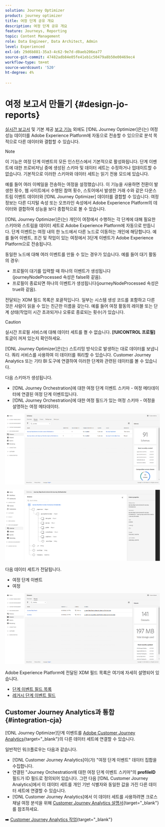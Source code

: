 ```yaml
---
solution: Journey Optimizer
product: journey optimizer
title: 여정 단계 공유 개요
description: 여정 단계 공유 개요
feature: Journeys, Reporting
topic: Content Management
role: Data Engineer, Data Architect, Admin
level: Experienced
exl-id: 29d6b881-35a3-4c62-9e7d-d0aeb206ea77
source-git-commit: 47482adb84e05fe41eb1c50479a8b50e00469ec4
workflow-type: tm+mt
source-wordcount: '520'
ht-degree: 4%

---
```


# 여정 보고서 만들기 {#design-jo-reports}

[실시간 보고서](live-report.md) 및 기본 제공 [보고 기능](report-gs-cja.md) 외에도 [!DNL Journey Optimizer]은(는) 여정 성능 데이터를 Adobe Experience Platform에 자동으로 전송할 수 있으므로 분석 목적으로 다른 데이터와 결합할 수 있습니다.

>[!NOTE]
>
>이 기능은 여정 단계 이벤트의 모든 인스턴스에서 기본적으로 활성화됩니다. 단계 이벤트에 대한 프로비저닝 중에 생성된 스키마 및 데이터 세트는 수정하거나 업데이트할 수 없습니다. 기본적으로 이러한 스키마와 데이터 세트는 읽기 전용 모드에 있습니다.

예를 들어 여러 이메일을 전송하는 여정을 설정했습니다. 이 기능을 사용하면 전환이 발생한 횟수, 웹 사이트에서 수행된 참여 횟수, 스토어에서 발생한 거래 수와 같은 다운스트림 이벤트 데이터와 [!DNL Journey Optimizer] 데이터를 결합할 수 있습니다. 여정 정보는 다른 디지털 속성 또는 오프라인 속성에서 Adobe Experience Platform의 데이터와 결합하여 성능을 보다 종합적으로 볼 수 있습니다.

[!DNL Journey Optimizer]은(는) 개인이 여정에서 수행하는 각 단계에 대해 필요한 스키마와 스트림을 데이터 세트로 Adobe Experience Platform에 자동으로 만듭니다. 단계 이벤트는 여정 내의 한 노드에서 다른 노드로 이동하는 개인에 해당합니다. 예를 들어 이벤트, 조건 및 작업이 있는 여정에서 3단계 이벤트가 Adobe Experience Platform으로 전송됩니다.

동일한 노드에 대해 여러 이벤트를 만들 수 있는 경우가 있습니다. 예를 들어 대기 활동의 경우:

* 프로필이 대기를 입력할 때 하나의 이벤트가 생성됩니다(journeyNodeProcessed 속성은 false와 같음).
* 프로필이 종료되면 하나의 이벤트가 생성됩니다(journeyNodeProcessed 속성은 true와 같음).

전달되는 XDM 필드 목록은 포괄적입니다. 일부는 시스템 생성 코드를 포함하고 다른 것은 사람이 읽을 수 있는 친근한 이름을 갖는다. 예를 들어 여정 활동의 레이블 또는 단계 상태(작업이 시간 초과되거나 오류로 종료되는 횟수)가 있습니다.

>[!CAUTION]
>
>실시간 프로필 서비스에 대해 데이터 세트를 켤 수 없습니다. **[!UICONTROL 프로필]** 토글이 꺼져 있는지 확인하세요.

[!DNL Journey Optimizer]은(는) 스트리밍 방식으로 발생하는 대로 데이터를 보냅니다. 쿼리 서비스를 사용하여 이 데이터를 쿼리할 수 있습니다. Customer Journey Analytics 또는 기타 BI 도구에 연결하여 이러한 단계와 관련된 데이터를 볼 수 있습니다.

다음 스키마가 생성됩니다.

* [!DNL Journey Orchestration]에 대한 여정 단계 이벤트 스키마 - 여정 메타데이터에 연결된 여정 단계 이벤트입니다.
* [!DNL Journey Orchestration]에 대한 여정 필드가 있는 여정 스키마 - 여정을 설명하는 여정 메타데이터.

![](assets/sharing1.png)

![](assets/sharing2.png)

다음 데이터 세트가 전달됩니다.

* 여정 단계 이벤트
* 여정

![](assets/sharing3.png)

Adobe Experience Platform에 전달된 XDM 필드 목록은 여기에 자세히 설명되어 있습니다.

* [단계 이벤트 필드 목록](../reports/sharing-field-list.md)
* [레거시 단계 이벤트 필드](../reports/sharing-legacy-fields.md)

## Customer Journey Analytics과 통합 {#integration-cja}

[!DNL Journey Optimizer]단계 이벤트를 [Adobe Customer Journey Analytics](https://experienceleague.adobe.com/docs/analytics-platform/using/cja-overview/cja-overview.html?lang=ko){target="_blank"}의 다른 데이터 세트에 연결할 수 있습니다.

일반적인 워크플로우는 다음과 같습니다.

* [!DNL Customer Journey Analytics]이(가) &quot;여정 단계 이벤트&quot; 데이터 집합을 수집합니다.
* 연결된 &quot;Journey Orchestration에 대한 여정 단계 이벤트 스키마&quot;의 **profileID** 필드가 ID 필드로 정의되어 있습니다. 그런 다음 [!DNL Customer Journey Analytics]에서 이 데이터 세트를 개인 기반 식별자와 동일한 값을 가진 다른 데이터 세트에 연결할 수 있습니다.
* [!DNL Customer Journey Analytics]에서 이 데이터 세트를 사용하려면 크로스 채널 여정 분석을 위해 [Customer Journey Analytics 설명서](https://experienceleague.adobe.com/docs/analytics-platform/using/cja-usecases/cross-channel.html?lang=ko){target="_blank"}를 참조하세요.

➡️ [Customer Journey Analytics 작업](cja-ajo.md){target="_blank"}
